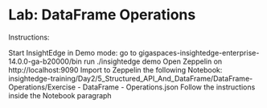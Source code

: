 # Lab: DataFrame Operations

Instructions:

Start InsightEdge in Demo mode:
    go to gigaspaces-insightedge-enterprise-14.0.0-ga-b20000/bin
    run ./insightedge demo
Open Zeppelin on http://localhost:9090
Import to Zeppelin the following Notebook:
insightedge-training/Day2/5_Structured_API_And_DataFrame/DataFrame-Operations/Exercise - DataFrame - Operations.json
Follow the instructions inside the Notebook paragraph
